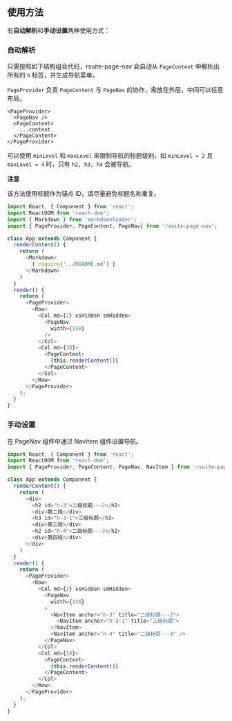 ## 使用方法

有**自动解析**和**手动设置**两种使用方式：

### 自动解析

只需按照如下结构组合代码，rsuite-page-nav 会自动从 `PageContent` 中解析出所有的 `h` 标签，并生成导航菜单。

`PageProvider` 负责 `PageContent` 与 `PageNav` 的协作，需放在外层，中间可以任意布局。

```
<PageProvider>
  <PageNav />
  <PageContent>
    ...content
  </PageContent>
</PageProvider>
```

可以使用 `minLevel` 和 `maxLevel` 来限制导航的标题级别，如 `minLevel = 2` 且 `maxLevel = 4` 时，只有 `h2, h3, h4` 会被导航。



**注意** 

该方法使用标题作为锚点 ID，请尽量避免标题名称重复。

```js
import React, { Component } from 'react';
import ReactDOM from 'react-dom';
import { Markdown } from 'markdownloader';
import { PageProvider, PageContent, PageNav} from 'rsuite-page-nav';

class App extends Component {
  renderContent() {
    return (
      <Markdown>
        { require('../README.md') }
      </Markdown>
    )
  }
  render() {
    return (
      <PageProvider>
        <Row>
          <Col md={2} xsHidden smHidden>
            <PageNav
              width={150}
            />
          </Col>
          <Col md={10}>
            <PageContent>
              {this.renderContent()}
            </PageContent>
          </Col>
        </Row>
      </PageProvider>
    );
  }
}

```

### 手动设置

在 PageNav 组件中通过 NavItem 组件设置导航。

```js
import React, { Component } from 'react';
import ReactDOM from 'react-dom';
import { PageProvider, PageContent, PageNav, NavItem } from 'rsuite-page-nav';

class App extends Component {
  renderContent() {
    return (
      <div>
        <h2 id="h-3">二级标题---2</h2>
        <div>第二段</div>
        <h3 id="h-3-1">三级标题</h3>
        <div>第三段</div>
        <h2 id="h-4">二级标题---3</h2>
        <div>第四段</div>
      </div>
    )
  }
  render() {
    return (
      <PageProvider>
        <Row>
          <Col md={2} xsHidden smHidden>
            <PageNav
              width={150}
            >
              <NavItem anchor="h-3" title="二级标题---2">
                <NavItem anchor="h-3-1" title="三级标题">
              </NavItem>
              <NavItem anchor="h-4" title="二级标题---3" />
            </PageNav>
          </Col>
          <Col md={10}>
            <PageContent>
              {this.renderContent()}
            </PageContent>
          </Col>
        </Row>
      </PageProvider>
    );
  }
}
```